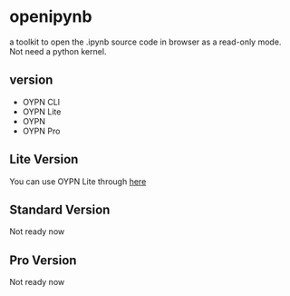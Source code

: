 # openipynb
a toolkit to open the .ipynb source code in browser as a read-only mode. Not need a python kernel.

## version

- OYPN CLI 
- OYPN Lite
- OYPN
- OYPN Pro

## Lite Version

You can use OYPN Lite through [here](https://oypn.hobeedzc.cn/OpenIpynb-lite/)

## Standard Version

Not ready now

## Pro Version

Not ready now

